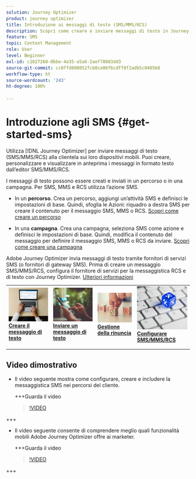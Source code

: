 ```yaml
---
solution: Journey Optimizer
product: journey optimizer
title: Introduzione ai messaggi di testo (SMS/MMS/RCS)
description: Scopri come creare e inviare messaggi di testo in Journey Optimizer
feature: SMS
topic: Content Management
role: User
level: Beginner
exl-id: c1027268-0bbe-4e35-a5a6-2aef78083dd3
source-git-commit: cc0ffd008052fcb0ce06f6cdff0f2adb5c040568
workflow-type: ht
source-wordcount: '243'
ht-degree: 100%

---
```


# Introduzione agli SMS {#get-started-sms}

Utilizza [!DNL Journey Optimizer] per inviare messaggi di testo (SMS/MMS/RCS) alla clientela sui loro dispositivi mobili. Puoi creare, personalizzare e visualizzare in anteprima i messaggi in formato testo dall’editor SMS/MMS/RCS.

I messaggi di testo possono essere creati e inviati in un percorso o in una campagna. Per SMS, MMS e RCS utilizza l’azione SMS.

* In un **percorso**. Crea un percorso, aggiungi un’attività SMS e definisci le impostazioni di base. Quindi, sfoglia le Azioni: riquadro a destra SMS per creare il contenuto per il messaggio SMS, MMS o RCS. [Scopri come creare un percorso](../building-journeys/journey-gs.md)

* In una **campagna**. Crea una campagna, seleziona SMS come azione e definisci le impostazioni di base. Quindi, modifica il contenuto del messaggio per definire il messaggio SMS, MMS o RCS da inviare. [Scopri come creare una campagna](../campaigns/create-campaign.md#configure)

Adobe Journey Optimizer invia messaggi di testo tramite fornitori di servizi SMS (o fornitori di gateway SMS). Prima di creare un messaggio SMS/MMS/RCS, configura il fornitore di servizi per la messaggistica RCS e di testo con Journey Optimizer. [Ulteriori informazioni](sms-configuration.md)

<table style="table-layout:fixed"><tr style="border: 0;">
<td>
<a href="create-sms.md">
<img alt="Lead" src="../assets/do-not-localize/sms-create.jpeg">
</a>
<div><a href="create-sms.md"><strong>Creare il messaggio di testo</strong>
</div>
<p>
</td>
<td>
<a href="send-sms.md">
<img alt="Non frequente" src="../assets/do-not-localize/sms-sending.jpg">
</a>
<div>
<a href="send-sms.md"><strong>Inviare un messaggio di testo</strong></a>
</div>
<p></td>
<td>
<a href="sms-opt-out.md">
<img alt="Convalida" src="../assets/do-not-localize/sms-opt-out.jpg">
</a>
<div>
<a href="sms-opt-out.md"><strong>Gestione della rinuncia</strong></a>
</div>
<p>
</td>
<td>
<a href="sms-configuration.md">
<img alt="Convalida" src="../assets/do-not-localize/sms-config.jpg">
</a>
<div>
<a href="sms-configuration.md"><strong>Configurare SMS/MMS/RCS</strong></a>
</div>
<p>
</td>
</tr></table>

## Video dimostrativo

* Il video seguente mostra come configurare, creare e includere la messaggistica SMS nei percorsi del cliente.

  +++Guarda il video

  >[!VIDEO](https://video.tv.adobe.com/v/3422695?learn=on&captions=ita)

+++

* Il video seguente consente di comprendere meglio quali funzionalità mobili Adobe Journey Optimizer offre ai marketer.


  +++Guarda il video

  >[!VIDEO](https://video.tv.adobe.com/v/3430373?quality=12&learn=on&captions=ita)

+++
